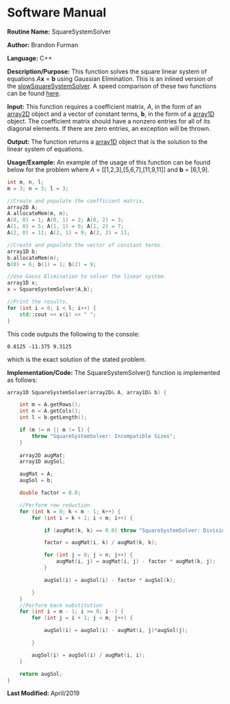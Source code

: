 # Software Manual

**Routine Name:** SquareSystemSolver

**Author:** Brandon Furman

**Language:** C++

**Description/Purpose:** This function solves the square linear system of equations *A***x** = **b** using Gaussian Elimination. This is an inlined version of the [slowSquareSystemSolver](https://brandonfurman.github.io/math5610/SoftwareManual/SolverRoutines/slowSquareSystemSolver). A speed comparison of these two functions can be found [here](https://brandonfurman.github.io/math5610/homework/homework5/SquareSystemSolverComparison).

**Input:** This function requires a coefficient matrix, *A*, in the form of an [array2D](https://brandonfurman.github.io/math5610/SoftwareManual/DataStructures/array2D) object and a vector of constant terms, **b**, in the form of a [array1D](https://brandonfurman.github.io/math5610/SoftwareManual/DataStructures/array1D) object. The coefficient matrix should have a nonzero entries for all of its diagonal elements. If there are zero entries, an exception will be thrown.

**Output:** The function returns a [array1D](https://brandonfurman.github.io/math5610/SoftwareManual/DataStructures/array1D) object that is the solution to the linear system of equations.

**Usage/Example:** An example of the usage of this function can be found below for the problem where *A* = [[1,2,3],[5,6,7],[11,9,11]] and **b** = [6,1,9].
```cpp
int m, n, l;
m = 3; n = 3; l = 3;

//Create and populate the coefficient matrix.
array2D A;
A.allocateMem(m, n);
A(0, 0) = 1; A(0, 1) = 2; A(0, 2) = 3;
A(1, 0) = 5; A(1, 1) = 6; A(1, 2) = 7;
A(2, 0) = 11; A(2, 1) = 9; A(2, 2) = 11;

//Create and populate the vector of constant terms.
array1D b;
b.allocateMem(n);
b(0) = 6; b(1) = 1; b(2) = 9;

//Use Gauss Elimination to solver the linear system.
array1D x;
x = SquareSystemSolver(A,b);

//Print the results.
for (int i = 0; i < l; i++) {
	std::cout << x(i) << " ";
}
```
This code outputs the following to the console:
```
0.8125 -11.375 9.3125
```
which is the exact solution of the stated problem.

**Implementation/Code:** The SquareSystemSolver() function is implemented as follows:
```cpp
array1D SquareSystemSolver(array2D& A, array1D& b) {

	int m = A.getRows();
	int n = A.getCols();
	int l = b.getLength();

	if (m != n || m != l) {
		throw "SquareSystemSolver: Incompatible Sizes";
	}
	
	array2D augMat;
	array1D augSol;

	augMat = A;
	augSol = b;

	double factor = 0.0;

	//Perform row reduction
	for (int k = 0; k < m - 1; k++) {
		for (int i = k + 1; i < m; i++) {

			if (augMat(k, k) == 0.0) throw "SquareSystemSolver: Division by zero";

			factor = augMat(i, k) / augMat(k, k);

			for (int j = 0; j < n; j++) {
				augMat(i, j) = augMat(i, j) - factor * augMat(k, j);
			}

			augSol(i) = augSol(i) - factor * augSol(k);

		}
	}
	//Perform back substitution
	for (int i = m - 1; i >= 0; i--) {
		for (int j = i + 1; j < m; j++) {

			augSol(i) = augSol(i) - augMat(i, j)*augSol(j);

		}

		augSol(i) = augSol(i) / augMat(i, i);
	}

	return augSol;
}
```

**Last Modified:** April/2019